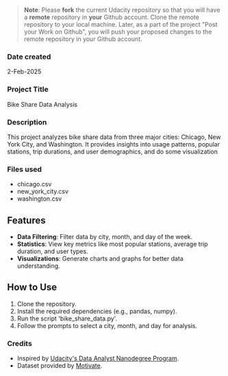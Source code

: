 >**Note**: Please **fork** the current Udacity repository so that you will have a **remote** repository in **your** Github account. Clone the remote repository to your local machine. Later, as a part of the project "Post your Work on Github", you will push your proposed changes to the remote repository in your Github account.

### Date created
2-Feb-2025

### Project Title
Bike Share Data Analysis

### Description
This project analyzes bike share data from three major cities: Chicago, New York City, and Washington. It provides insights into usage patterns, popular stations, trip durations, and user demographics, and do some visualization 

### Files used
- chicago.csv
- new_york_city.csv
- washington.csv

## Features
- **Data Filtering**: Filter data by city, month, and day of the week.
- **Statistics**: View key metrics like most popular stations, average trip duration, and user types.
- **Visualizations**: Generate charts and graphs for better data understanding.

## How to Use
1. Clone the repository.
2. Install the required dependencies (e.g., pandas, numpy).
3. Run the script 'bike_share_data.py'.
4. Follow the prompts to select a city, month, and day for analysis.

### Credits
- Inspired by [Udacity's Data Analyst Nanodegree Program](https://www.udacity.com/).
- Dataset provided by [Motivate](https://www.motivateco.com/).

